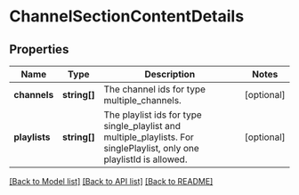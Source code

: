 # ChannelSectionContentDetails

## Properties
Name | Type | Description | Notes
------------ | ------------- | ------------- | -------------
**channels** | **string[]** | The channel ids for type multiple_channels. | [optional] 
**playlists** | **string[]** | The playlist ids for type single_playlist and multiple_playlists. For singlePlaylist, only one playlistId is allowed. | [optional] 

[[Back to Model list]](../README.md#documentation-for-models) [[Back to API list]](../README.md#documentation-for-api-endpoints) [[Back to README]](../README.md)


